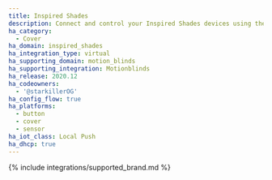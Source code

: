 ```yaml
---
title: Inspired Shades
description: Connect and control your Inspired Shades devices using the Motionblinds integration
ha_category:
  - Cover
ha_domain: inspired_shades
ha_integration_type: virtual
ha_supporting_domain: motion_blinds
ha_supporting_integration: Motionblinds
ha_release: 2020.12
ha_codeowners:
  - '@starkillerOG'
ha_config_flow: true
ha_platforms:
  - button
  - cover
  - sensor
ha_iot_class: Local Push
ha_dhcp: true
---
```


{% include integrations/supported_brand.md %}

